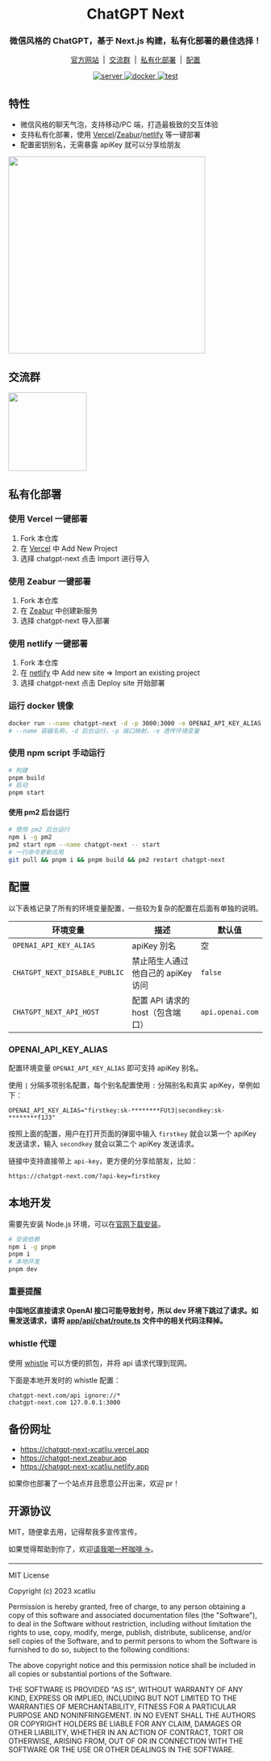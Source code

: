 <h1 align="center">
  ChatGPT Next
</h1>

<h3 align="center">
  微信风格的 ChatGPT，基于 Next.js 构建，私有化部署的最佳选择！
</h3>
<p align="center">
  <a href="https://chatgpt-next.com">官方网站</a>&nbsp;&nbsp;|&nbsp;&nbsp;<a href="#交流群">交流群</a>&nbsp;&nbsp;|&nbsp;&nbsp;<a href="#私有化部署">私有化部署</a>&nbsp;&nbsp;|&nbsp;&nbsp;<a href="#配置">配置</a>
</p>
<p align="center">
  <a href="https://github.com/xcatliu/chatgpt-next/actions/workflows/server.yml">
    <img src="https://github.com/xcatliu/chatgpt-next/actions/workflows/server.yml/badge.svg" alt="server" />
  </a>
  <a href="https://github.com/xcatliu/chatgpt-next/actions/workflows/docker.yml">
    <img src="https://github.com/xcatliu/chatgpt-next/actions/workflows/docker.yml/badge.svg" alt="docker" />
  </a>
  <a href="https://github.com/xcatliu/chatgpt-next/actions/workflows/test.yml">
    <img src="https://github.com/xcatliu/chatgpt-next/actions/workflows/test.yml/badge.svg" alt="test" />
  </a>
</p>

## 特性

- 微信风格的聊天气泡，支持移动/PC 端，打造最极致的交互体验
- 支持私有化部署，使用 [Vercel](#使用-vercel-一键部署)/[Zeabur](#使用-zeabur-一键部署)/[netlify](#使用-netlify-一键部署) 等一键部署
- 配置密钥别名，无需暴露 apiKey 就可以分享给朋友

<img src="./public/screenshot-wechat.png" width="390">

## 交流群

<img src="./public/wechat-group.jpg" width="155">

## 私有化部署

### 使用 Vercel 一键部署

1. Fork 本仓库
2. 在 [Vercel](https://vercel.com/dashboard) 中 Add New Project
3. 选择 chatgpt-next 点击 Import 进行导入

### 使用 Zeabur 一键部署

1. Fork 本仓库
2. 在 [Zeabur](https://dash.zeabur.com) 中创建新服务
3. 选择 chatgpt-next 导入部署

### 使用 netlify 一键部署

1. Fork 本仓库
2. 在 [netlify](https://www.netlify.com/) 中 Add new site => Import an existing project
3. 选择 chatgpt-next 点击 Deploy site 开始部署

### 运行 docker 镜像

```bash
docker run --name chatgpt-next -d -p 3000:3000 -e OPENAI_API_KEY_ALIAS xcatliu/chatgpt-next:latest
# --name 容器名称，-d 后台运行，-p 端口映射，-e 透传环境变量
```

### 使用 npm script 手动运行

```bash
# 构建
pnpm build
# 启动
pnpm start
```

#### 使用 pm2 后台运行

```bash
# 使用 pm2 后台运行
npm i -g pm2
pm2 start npm --name chatgpt-next -- start
# 一行命令更新应用
git pull && pnpm i && pnpm build && pm2 restart chatgpt-next
```

## 配置

以下表格记录了所有的环境变量配置，一些较为复杂的配置在后面有单独的说明。

| 环境变量                      | 描述                               | 默认值           |
| ----------------------------- | ---------------------------------- | ---------------- |
| `OPENAI_API_KEY_ALIAS`        | apiKey 別名                        | 空               |
| `CHATGPT_NEXT_DISABLE_PUBLIC` | 禁止陌生人通过他自己的 apiKey 访问 | `false`          |
| `CHATGPT_NEXT_API_HOST`       | 配置 API 请求的 host（包含端口）   | `api.openai.com` |

### OPENAI_API_KEY_ALIAS

配置环境变量 `OPENAI_API_KEY_ALIAS` 即可支持 apiKey 别名。

使用 `|` 分隔多项别名配置，每个别名配置使用 `:` 分隔别名和真实 apiKey，举例如下：

```
OPENAI_API_KEY_ALIAS="firstkey:sk-********FUt3|secondkey:sk-********f1J3"
```

按照上面的配置，用户在打开页面的弹窗中输入 `firstkey` 就会以第一个 apiKey 发送请求，输入 `secondkey` 就会以第二个 apiKey 发送请求。

链接中支持直接带上 `api-key`，更方便的分享给朋友，比如：

```
https://chatgpt-next.com/?api-key=firstkey
```

## 本地开发

需要先安装 Node.js 环境，可以在[官网下载安装](https://nodejs.org/en/)。

```bash
# 安装依赖
npm i -g pnpm
pnpm i
# 本地开发
pnpm dev
```

### 重要提醒

**中国地区直接请求 OpenAI 接口可能导致封号，所以 dev 环境下跳过了请求。如需发送请求，请将 [app/api/chat/route.ts](https://github.com/xcatliu/chatgpt-next/blob/main/app/api/chat/route.ts) 文件中的相关代码注释掉。**

### whistle 代理

使用 [whistle](https://github.com/avwo/whistle) 可以方便的抓包，并将 api 请求代理到现网。

下面是本地开发时的 whistle 配置：

```
chatgpt-next.com/api ignore://*
chatgpt-next.com 127.0.0.1:3000
```

## 备份网址

- https://chatgpt-next-xcatliu.vercel.app
- https://chatgpt-next.zeabur.app
- https://chatgpt-next-xcatliu.netlify.app

如果你也部署了一个站点并且愿意公开出来，欢迎 pr！

## 开源协议

MIT，随便拿去用，记得帮我多宣传宣传。

如果觉得帮助到你了，欢迎[请我喝一杯咖啡 ☕️](https://github.com/xcatliu/buy-me-a-coffee)。

---

MIT License

Copyright (c) 2023 xcatliu

Permission is hereby granted, free of charge, to any person obtaining a copy
of this software and associated documentation files (the "Software"), to deal
in the Software without restriction, including without limitation the rights
to use, copy, modify, merge, publish, distribute, sublicense, and/or sell
copies of the Software, and to permit persons to whom the Software is
furnished to do so, subject to the following conditions:

The above copyright notice and this permission notice shall be included in all
copies or substantial portions of the Software.

THE SOFTWARE IS PROVIDED "AS IS", WITHOUT WARRANTY OF ANY KIND, EXPRESS OR
IMPLIED, INCLUDING BUT NOT LIMITED TO THE WARRANTIES OF MERCHANTABILITY,
FITNESS FOR A PARTICULAR PURPOSE AND NONINFRINGEMENT. IN NO EVENT SHALL THE
AUTHORS OR COPYRIGHT HOLDERS BE LIABLE FOR ANY CLAIM, DAMAGES OR OTHER
LIABILITY, WHETHER IN AN ACTION OF CONTRACT, TORT OR OTHERWISE, ARISING FROM,
OUT OF OR IN CONNECTION WITH THE SOFTWARE OR THE USE OR OTHER DEALINGS IN THE
SOFTWARE.
